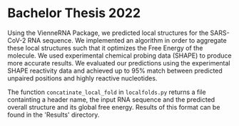 
# Bachelor Thesis 2022

Using the VienneRNA Package, we predicted local structures for the SARS-CoV-2 RNA sequence. We implemented an algorithm in order to aggregate these local structures such that it optimizes the Free Energy of the molecule. We used experimental chemical probing data (SHAPE) to produce more accurate results. We evaluated our predictions using the experimental SHAPE reactivity data and achieved up to 95% match between predicted unpaired positions and highly reactive nucleotides.


The function ```concatinate_local_fold``` in ```localfolds.py``` returns a file containting a header name, the input RNA sequence and the predicted overall structure and its global free energy. Results of this format can be found in the 'Results' directory.
